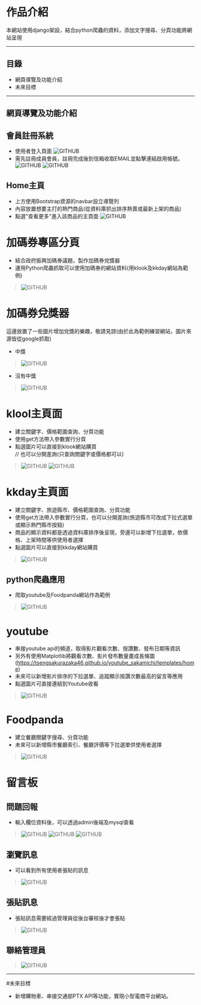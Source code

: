 # 作品介紹

本網站使用django架設，結合python爬蟲的資料，添加文字搜尋、分頁功能將網站呈現

****
## 目錄
* 網頁導覽及功能介紹
* 未來目標

****
## 網頁導覽及功能介紹

## 會員註冊系統
* 使用者登入頁面
![GITHUB](img_storage/login_page.png)
* 需先註冊成員會員，註冊完成後到信箱收取EMAIL並點擊連結啟用帳號。
![GITHUB](img_storage/register_page.png)
![GITHUB](img_storage/register_finish.png)

## Home主頁  
* 上方使用Bootstrap資源的navbar設立導覽列  
* 內容放置想要主打的熱門商品(從資料庫抓出排序熱賣或最新上架的商品)  
* 點選"查看更多"進入該商品的主頁面
![GITHUB](img_storage/showIndex.png)

# 加碼券專區分頁
* 結合政府振興加碼券議題，製作加碼券兌獎器  
* 運用Python爬蟲抓取可以使用加碼券的網站資料(用klook及kkday網站為範例) 
>![GITHUB](img_storage/ticket.png)

# 加碼券兌獎器  
這邊放置了一些圖片增加兌獎的樂趣，敬請見諒(由於此為範例練習網站，圖片來源皆從google抓取)  
* 中獎
>![GITHUB](img_storage/get_ticket.png)   
* 沒有中獎
>![GITHUB](img_storage/noticket.png)  

# klool主頁面  
* 建立關鍵字、價格範圍查詢、分頁功能  
* 使用get方法帶入參數實行分頁
* 點選圖片可以直接到klook網站購買  
// 也可以分開差詢(只查詢關鍵字或價格都可以)
>![GITHUB](img_storage/klook_url.png) 
>![GITHUB](img_storage/klook_search.png)  

# kkday主頁面 
* 建立關鍵字、旅遊縣市、價格範圍查詢、分頁功能  
* 使用get方法帶入參數實行分頁，也可以分開差詢(旅遊縣市可改成下拉式選單或顯示熱門縣市按鈕)
* 商品的顯示資料都是透過資料庫排序後呈現，旁邊可以新增下拉選單，依價格、上架時間等供使用者選擇
* 點選圖片可以直接到kkday網站購買 
>![GITHUB](img_storage/kkday_search.png)  
 
## python爬蟲應用
* 爬取youtube及Foodpanda網站作為範例
>![GITHUB](img_storage/爬蟲專區.png)

# youtube
* 串接youtube api的頻道，取得影片觀看次數、按讚數、發布日期等資訊
* 另外有使用Matplotlib將觀看次數、影片發布數量畫成長條圖(https://tsengsakurazaka46.github.io/youtube_sakamichi/templates/home)
* 未來可以新增影片排序的下拉選單、追蹤顯示按讚次數最高的留言等應用
* 點選圖片可直接連結到Youtube收看
>![GITHUB](img_storage/youtube_page.png)  

# Foodpanda
* 建立餐廳關鍵字搜尋、分頁功能
* 未來可以新增縣市餐廳索引、餐廳評價等下拉選單供使用者選擇
>![GITHUB](img_storage/foodpanda_search.png)

# 留言板

## 問題回報
* 輸入欄位資料後，可以透過admin後端及mysql查看
>![GITHUB](img_storage/message.png)
>![GITHUB](img_storage/message_mysql.png)
>![GITHUB](img_storage/message_admin.png)

## 瀏覽訊息
* 可以看到所有使用者張貼的訊息
>![GITHUB](img_storage/blog_page.png)

## 張貼訊息
* 張貼訊息需要經過管理員從後台審核後才會張貼
>![GITHUB](img_storage/blog_post.png)

## 聯絡管理員
>![GITHUB](img_storage/messageToAdmin.png)

****
#未來目標
* 新增購物車、串接交通部PTX API等功能，實現小型電商平台網站。
